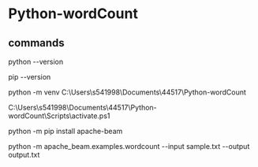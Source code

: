 # Python-wordCount

## commands 

python --version

pip --version

python -m venv C:\Users\s541998\Documents\44517\Python-wordCount

C:\Users\s541998\Documents\44517\Python-wordCount\Scripts\activate.ps1

python -m pip install apache-beam

python -m apache_beam.examples.wordcount --input sample.txt --output output.txt